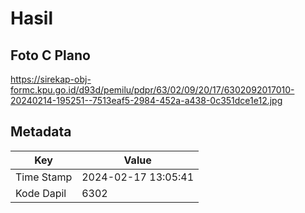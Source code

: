 # Hasil

## Foto C Plano

https://sirekap-obj-formc.kpu.go.id/d93d/pemilu/pdpr/63/02/09/20/17/6302092017010-20240214-195251--7513eaf5-2984-452a-a438-0c351dce1e12.jpg


## Metadata

| Key        | Value               |
| ---------- | ------------------- |
| Time Stamp | 2024-02-17 13:05:41 |
| Kode Dapil | 6302                |



